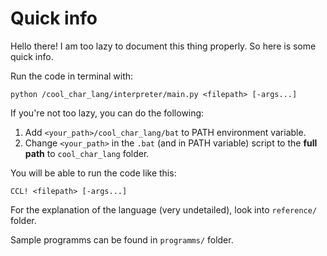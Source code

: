 Quick info
==========

Hello there! I am too lazy to document this thing properly. So here is some quick info.

Run the code in terminal with:
```
python /cool_char_lang/interpreter/main.py <filepath> [-args...]
```

If you're not too lazy, you can do the following:
1. Add `<your_path>/cool_char_lang/bat` to PATH environment variable.
2. Change `<your_path>` in the `.bat` (and in PATH variable) script to the **full path** to `cool_char_lang` folder.

You will be able to run the code like this:
```
CCL! <filepath> [-args...]
```

For the explanation of the language (very undetailed), look into `reference/` folder.

Sample programms can be found in `programms/` folder.
